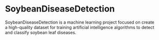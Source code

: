 # SoybeanDiseaseDetection
SoybeanDiseaseDetection is a machine learning project focused on create a high-quality dataset for training artificial intelligence algorithms to detect and classify soybean leaf diseases.
